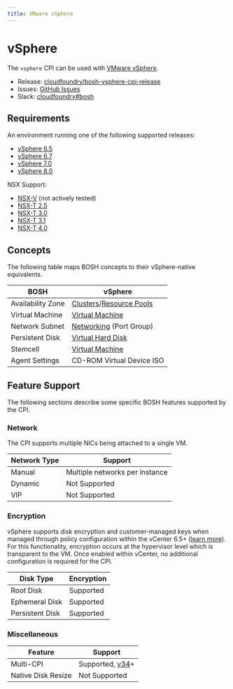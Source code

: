 ```yaml
---
title: VMware vSphere
---
```


# vSphere

The `vsphere` CPI can be used with [VMware vSphere](https://www.vmware.com/products/vsphere.html).

 * Release: [cloudfoundry/bosh-vsphere-cpi-release](https://github.com/cloudfoundry/bosh-vsphere-cpi-release)
 * Issues: [GitHub Issues](https://github.com/cloudfoundry/bosh-vsphere-cpi-release/issues)
 * Slack: [cloudfoundry#bosh](https://cloudfoundry.slack.com/messages/bosh)

## Requirements

An environment running one of the following supported releases:

  * [vSphere 6.5](https://docs.vmware.com/en/VMware-vSphere/6.5/rn/vsphere-esxi-vcenter-server-65-release-notes.html)
  * [vSphere 6.7](https://docs.vmware.com/en/VMware-vSphere/6.7/rn/vsphere-esxi-vcenter-server-67-release-notes.html)
  * [vSphere 7.0](https://docs.vmware.com/en/VMware-vSphere/7.0/rn/vsphere-esxi-vcenter-server-70-release-notes.html)
  * [vSphere 8.0](https://docs.vmware.com/en/VMware-vSphere/8.0/rn/vmware-vsphere-80-release-notes/index.html)

NSX Support:

  * [NSX-V](https://docs.vmware.com/en/VMware-NSX-for-vSphere/index.html) (not actively tested)
  * [NSX-T 2.5](https://docs.vmware.com/en/VMware-NSX-T-Data-Center/2.5.3/rn/VMware-NSX-T-Data-Center-253-Release-Notes.html)
  * [NSX-T 3.0](https://docs.vmware.com/en/VMware-NSX-T-Data-Center/3.0/rn/VMware-NSX-T-Data-Center-303-Release-Notes.html)
  * [NSX-T 3.1](https://docs.vmware.com/en/VMware-NSX-T-Data-Center/3.1/rn/VMware-NSX-T-Data-Center-3121-Release-Notes.html)
  * [NSX-T 4.0](https://docs.vmware.com/en/VMware-NSX/4.0/rn/vmware-nsx-4001-release-notes/index.html)

## Concepts

The following table maps BOSH concepts to their vSphere-native equivalents.

| BOSH | vSphere |
| ---- | ------- |
| Availability Zone | [Clusters](https://docs.vmware.com/en/VMware-vSphere/6.0/com.vmware.vsphere.monitoring.doc/GUID-A47D16C9-0B07-4DB8-BB79-D67DD97D5194.html?hWord=N4IghgNiBcIMYQK4GcAuBTATskBfIA)/[Resource Pools](https://docs.vmware.com/en/VMware-vSphere/6.0/com.vmware.vsphere.monitoring.doc/GUID-74D23242-B353-4267-8CC3-7800DD9BB92A.html) |
| Virtual Machine | [Virtual Machine](https://docs.vmware.com/en/VMware-vSphere/6.5/com.vmware.vsphere.vm_admin.doc/GUID-55238059-912E-411F-A0E9-A7A536972A91.html) |
| Network Subnet | [Networking](https://docs.vmware.com/en/VMware-vSphere/6.0/com.vmware.vsphere.networking.doc/GUID-35B40B0B-0C13-43B2-BC85-18C9C91BE2D4.html) (Port Group) |
| Persistent Disk | [Virtual Hard Disk](https://docs.vmware.com/en/VMware-vSphere/6.5/com.vmware.vsphere.vm_admin.doc/GUID-79116E5D-22B3-4E84-86DF-49A8D16E7AF2.html) |
| Stemcell | [Virtual Machine](https://docs.vmware.com/en/VMware-vSphere/6.5/com.vmware.vsphere.vm_admin.doc/GUID-55238059-912E-411F-A0E9-A7A536972A91.html) |
| Agent Settings | CD-ROM Virtual Device ISO |


## Feature Support

The following sections describe some specific BOSH features supported by the CPI.


### Network

The CPI supports multiple NICs being attached to a single VM.

| Network Type | Support |
| ------------ | ------- |
| Manual | Multiple networks per instance |
| Dynamic | Not Supported |
| VIP | Not Supported |


### Encryption

vSphere supports disk encryption and customer-managed keys when managed through policy configuration within the vCenter 6.5+ ([learn more](https://docs.vmware.com/en/VMware-vSphere/6.7/com.vmware.vsphere.security.doc/GUID-A29066CD-8EF8-4A4E-9FC9-8628E05FC859.html)). For this functionality, encryption occurs at the hypervisor level which is transparent to the VM. Once enabled within vCenter, no additional configuration is required for the CPI.

| Disk Type | Encryption |
| --------- | ---------- |
| Root Disk | Supported |
| Ephemeral Disk | Supported |
| Persistent Disk | Supported |


### Miscellaneous

| Feature | Support |
| ------- | ------- |
| Multi-CPI | Supported, [v34](https://github.com/cloudfoundry/bosh-vsphere-cpi-release/releases/tag/v34)+ |
| Native Disk Resize | Not Supported |
